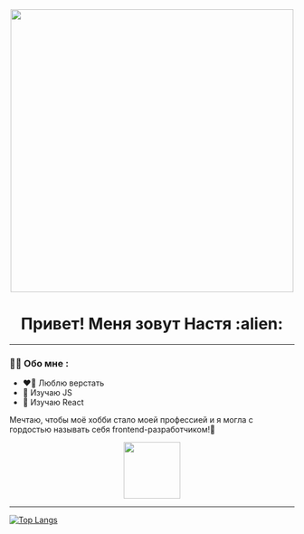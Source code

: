 
<div id='header' align='center'>
  <img src="https://media.giphy.com/media/137EaR4vAOCn1S/giphy.gif" width="500"/>
</div>
<h1 align='center'> Привет! Меня зовут Настя :alien:</h1>
 
---

### :woman_technologist: Обо мне :
- :heart_on_fire: Люблю верстать 
- :speak_no_evil: Изучаю JS 
- :see_no_evil: Изучаю React
     
  
Мечтаю, чтобы моё хобби стало моей профессией и я могла с гордостью называть себя frontend-разработчиком!💪
<div id='header' align='center'>
  <img src="https://media.giphy.com/media/27UtynCENEhLgiAmik/giphy.gif" width="100"/>
</div>  

---
[![Top Langs](https://github-readme-stats.vercel.app/api/top-langs/?username=lolewkaa&theme=tokyonight)](https://github.com/anuraghazra/github-readme-stats)


